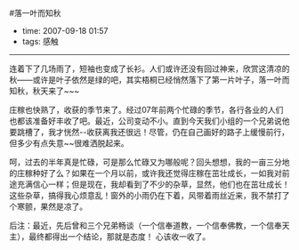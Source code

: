 #落一叶而知秋

- time: 2007-09-18 01:57
- tags: 感触

---
 
连着下了几场雨了，短袖也变成了长衫。人们或许还没有回过神来，欣赏这清凉的秋——或许是叶子依然是绿的吧，其实梧桐已经悄然落下了第一片叶子，落一叶而知秋，秋天来了~~~

庄稼也快熟了，收获的季节来了。经过07年前两个忙碌的季节，各行各业的人们也都该准备好丰收了吧。最近，公司变动不小。直到今天我们小组的一个兄弟说他要跳槽了，我才恍然--收获离我还很远！尽管，仍在自己画好的路子上缓慢前行，但多少有点失意~~很难洒脱起来。

呵，过去的半年真是忙碌，可是那么忙碌又为哪般呢？回头想想，我的一亩三分地的庄稼种好了么？如果在一个月以前，或许我还觉得庄稼在茁壮成长，一如我对前途充满信心一样；但是现在，我却看到了不少的杂草，显然，他们也在茁壮成长！这些杂草，搞得我心烦意乱！窗外的小雨仍在下着，风带着雨丝近来，我不禁打了个寒颤，果然是凉了。

后注：最近，先后曾和三个兄弟畅谈（一个信奉道教，一个信奉佛教，一个信奉天主），最终都得出一个结论，那就是态度！
心该收一收了。
